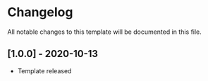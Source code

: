 # Changelog
All notable changes to this template will be documented in this file.

## [1.0.0] - 2020-10-13
- Template released
